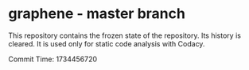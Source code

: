 # graphene - master branch

This repository contains the frozen state of the repository.
Its history is cleared. It is used only for static code
analysis with Codacy.

Commit Time: 1734456720